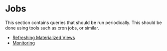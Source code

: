 # Jobs

This section contains queries that should be run periodically.  This should be done using tools such as cron jobs, or similar.

- [Refreshing Materialized Views](materialized-views/README.md)
- [Monitoring](monitoring/README.md)
